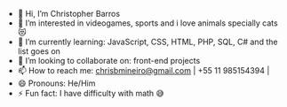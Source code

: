 - 👋 Hi, I’m Christopher Barros
- 👀 I’m interested in videogames, sports and i love animals specially cats 😻
- 🌱 I’m currently learning: JavaScript, CSS, HTML, PHP, SQL, C# and the list goes on
- 💞️ I’m looking to collaborate on: front-end projects
- 📫 How to reach me: chrisbmineiro@gmail.com | +55 11 985154394 |
- 😄 Pronouns: He/Him
- ⚡ Fun fact: I have difficulty with math 😅 

<!---
chrisbmineiro/chrisbmineiro is a ✨ special ✨ repository because its `README.md` (this file) appears on your GitHub profile.
You can click the Preview link to take a look at your changes.
--->
